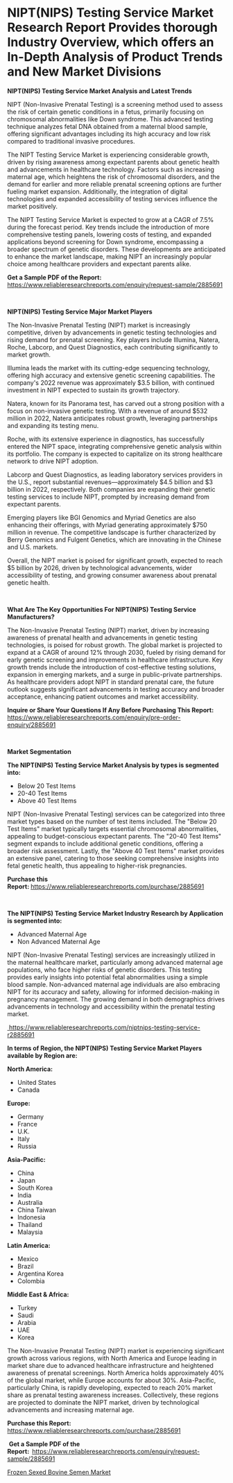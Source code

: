 <p><h1>NIPT(NIPS) Testing Service Market Research Report Provides thorough Industry Overview, which offers an In-Depth Analysis of Product Trends and New Market Divisions</h1></p><p><strong>NIPT(NIPS) Testing Service Market Analysis and Latest Trends</strong></p>
<p><p>NIPT (Non-Invasive Prenatal Testing) is a screening method used to assess the risk of certain genetic conditions in a fetus, primarily focusing on chromosomal abnormalities like Down syndrome. This advanced testing technique analyzes fetal DNA obtained from a maternal blood sample, offering significant advantages including its high accuracy and low risk compared to traditional invasive procedures.</p><p>The NIPT Testing Service Market is experiencing considerable growth, driven by rising awareness among expectant parents about genetic health and advancements in healthcare technology. Factors such as increasing maternal age, which heightens the risk of chromosomal disorders, and the demand for earlier and more reliable prenatal screening options are further fueling market expansion. Additionally, the integration of digital technologies and expanded accessibility of testing services influence the market positively.</p><p>The NIPT Testing Service Market is expected to grow at a CAGR of 7.5% during the forecast period. Key trends include the introduction of more comprehensive testing panels, lowering costs of testing, and expanded applications beyond screening for Down syndrome, encompassing a broader spectrum of genetic disorders. These developments are anticipated to enhance the market landscape, making NIPT an increasingly popular choice among healthcare providers and expectant parents alike.</p></p>
<p><strong>Get a Sample PDF of the Report:&nbsp;</strong> <a href="https://www.reliableresearchreports.com/enquiry/request-sample/2885691?utm_campaign=2245&utm_medium=2&utm_source=Github&utm_content=ia&utm_term=13032025&utm_id=niptnips-testing-service">https://www.reliableresearchreports.com/enquiry/request-sample/2885691</a></p>
<p>&nbsp;</p>
<p><strong>NIPT(NIPS) Testing Service Major Market Players</strong></p>
<p><p>The Non-Invasive Prenatal Testing (NIPT) market is increasingly competitive, driven by advancements in genetic testing technologies and rising demand for prenatal screening. Key players include Illumina, Natera, Roche, Labcorp, and Quest Diagnostics, each contributing significantly to market growth.</p><p>Illumina leads the market with its cutting-edge sequencing technology, offering high accuracy and extensive genetic screening capabilities. The company's 2022 revenue was approximately $3.5 billion, with continued investment in NIPT expected to sustain its growth trajectory.</p><p>Natera, known for its Panorama test, has carved out a strong position with a focus on non-invasive genetic testing. With a revenue of around $532 million in 2022, Natera anticipates robust growth, leveraging partnerships and expanding its testing menu.</p><p>Roche, with its extensive experience in diagnostics, has successfully entered the NIPT space, integrating comprehensive genetic analysis within its portfolio. The company is expected to capitalize on its strong healthcare network to drive NIPT adoption.</p><p>Labcorp and Quest Diagnostics, as leading laboratory services providers in the U.S., report substantial revenues—approximately $4.5 billion and $3 billion in 2022, respectively. Both companies are expanding their genetic testing services to include NIPT, prompted by increasing demand from expectant parents.</p><p>Emerging players like BGI Genomics and Myriad Genetics are also enhancing their offerings, with Myriad generating approximately $750 million in revenue. The competitive landscape is further characterized by Berry Genomics and Fulgent Genetics, which are innovating in the Chinese and U.S. markets.</p><p>Overall, the NIPT market is poised for significant growth, expected to reach $5 billion by 2026, driven by technological advancements, wider accessibility of testing, and growing consumer awareness about prenatal genetic health.</p></p>
<p>&nbsp;</p>
<p><strong>What Are The Key Opportunities For NIPT(NIPS) Testing Service Manufacturers?</strong></p>
<p><p>The Non-Invasive Prenatal Testing (NIPT) market, driven by increasing awareness of prenatal health and advancements in genetic testing technologies, is poised for robust growth. The global market is projected to expand at a CAGR of around 12% through 2030, fueled by rising demand for early genetic screening and improvements in healthcare infrastructure. Key growth trends include the introduction of cost-effective testing solutions, expansion in emerging markets, and a surge in public-private partnerships. As healthcare providers adopt NIPT in standard prenatal care, the future outlook suggests significant advancements in testing accuracy and broader acceptance, enhancing patient outcomes and market accessibility.</p></p>
<p><strong>Inquire or Share Your Questions If Any Before Purchasing This Report:</strong> <a href="https://www.reliableresearchreports.com/enquiry/pre-order-enquiry/2885691?utm_campaign=2245&utm_medium=2&utm_source=Github&utm_content=ia&utm_term=13032025&utm_id=niptnips-testing-service">https://www.reliableresearchreports.com/enquiry/pre-order-enquiry/2885691</a></p>
<p>&nbsp;</p>
<p><strong>Market Segmentation</strong></p>
<p><strong>The NIPT(NIPS) Testing Service Market Analysis by types is segmented into:</strong></p>
<p><ul><li>Below 20 Test Items</li><li>20-40 Test Items</li><li>Above 40 Test Items</li></ul></p>
<p><p>NIPT (Non-Invasive Prenatal Testing) services can be categorized into three market types based on the number of test items included. The "Below 20 Test Items" market typically targets essential chromosomal abnormalities, appealing to budget-conscious expectant parents. The "20-40 Test Items" segment expands to include additional genetic conditions, offering a broader risk assessment. Lastly, the "Above 40 Test Items" market provides an extensive panel, catering to those seeking comprehensive insights into fetal genetic health, thus appealing to higher-risk pregnancies.</p></p>
<p><strong>Purchase this Report:&nbsp;</strong><a href="https://www.reliableresearchreports.com/purchase/2885691?utm_campaign=2245&utm_medium=2&utm_source=Github&utm_content=ia&utm_term=13032025&utm_id=niptnips-testing-service">https://www.reliableresearchreports.com/purchase/2885691</a></p>
<p>&nbsp;</p>
<p><strong>The NIPT(NIPS) Testing Service Market Industry Research by Application is segmented into:</strong></p>
<p><ul><li>Advanced Maternal Age</li><li>Non Advanced Maternal Age</li></ul></p>
<p><p>NIPT (Non-Invasive Prenatal Testing) services are increasingly utilized in the maternal healthcare market, particularly among advanced maternal age populations, who face higher risks of genetic disorders. This testing provides early insights into potential fetal abnormalities using a simple blood sample. Non-advanced maternal age individuals are also embracing NIPT for its accuracy and safety, allowing for informed decision-making in pregnancy management. The growing demand in both demographics drives advancements in technology and accessibility within the prenatal testing market.</p></p>
<p><a href="https://www.reliableresearchreports.com/niptnips-testing-service-r2885691?utm_campaign=2245&utm_medium=2&utm_source=Github&utm_content=ia&utm_term=13032025&utm_id=niptnips-testing-service">&nbsp;https://www.reliableresearchreports.com/niptnips-testing-service-r2885691</a></p>
<p><strong>In terms of Region, the NIPT(NIPS) Testing Service Market Players available by Region are:</strong></p>
<p>
    <p> <strong> North America: </strong>
        <ul>
            <li>United States</li>
            <li>Canada</li>
        </ul>
        </p> 
    <p> <strong> Europe: </strong>
        <ul>
            <li>Germany</li>
            <li>France</li>
            <li>U.K.</li>
            <li>Italy</li>
            <li>Russia</li>
        </ul>
        </p> 
    <p> <strong> Asia-Pacific: </strong>
        <ul>
            <li>China</li>
            <li>Japan</li>
            <li>South Korea</li>
            <li>India</li>
            <li>Australia</li>
            <li>China Taiwan</li>
            <li>Indonesia</li>
            <li>Thailand</li>
            <li>Malaysia</li>
        </ul>
        </p> 
    <p> <strong> Latin America: </strong>
        <ul>
            <li>Mexico</li>
            <li>Brazil</li>
            <li>Argentina Korea</li>
            <li>Colombia</li>
        </ul>
        </p> 
    <p> <strong> Middle East & Africa: </strong>
        <ul>
            <li>Turkey</li>
            <li>Saudi</li>
            <li>Arabia</li>
            <li>UAE</li>
            <li>Korea</li>
        </ul>
    </p>
    </p>
<p><p>The Non-Invasive Prenatal Testing (NIPT) market is experiencing significant growth across various regions, with North America and Europe leading in market share due to advanced healthcare infrastructure and heightened awareness of prenatal screenings. North America holds approximately 40% of the global market, while Europe accounts for about 30%. Asia-Pacific, particularly China, is rapidly developing, expected to reach 20% market share as prenatal testing awareness increases. Collectively, these regions are projected to dominate the NIPT market, driven by technological advancements and increasing maternal age.</p></p>
<p><strong>Purchase this Report: </strong><a href="https://www.reliableresearchreports.com/purchase/2885691?utm_campaign=2245&utm_medium=2&utm_source=Github&utm_content=ia&utm_term=13032025&utm_id=niptnips-testing-service">https://www.reliableresearchreports.com/purchase/2885691</a></p>
<p>&nbsp;<strong>Get a Sample PDF of the Report:&nbsp;&nbsp;</strong><a href="https://www.reliableresearchreports.com/enquiry/request-sample/2885691?utm_campaign=2245&utm_medium=2&utm_source=Github&utm_content=ia&utm_term=13032025&utm_id=niptnips-testing-service">https://www.reliableresearchreports.com/enquiry/request-sample/2885691</a></p>
<p><strong></strong></p>
<p><p><a href="https://github.com/LilianFaulkner65/Market-Research-Report-List-2/blob/main/frozen-sexed-bovine-semen-market.md?utm_campaign=2245&utm_medium=2&utm_source=Github&utm_content=ia&utm_term=13032025&utm_id=niptnips-testing-service">Frozen Sexed Bovine Semen Market</a></p></p>